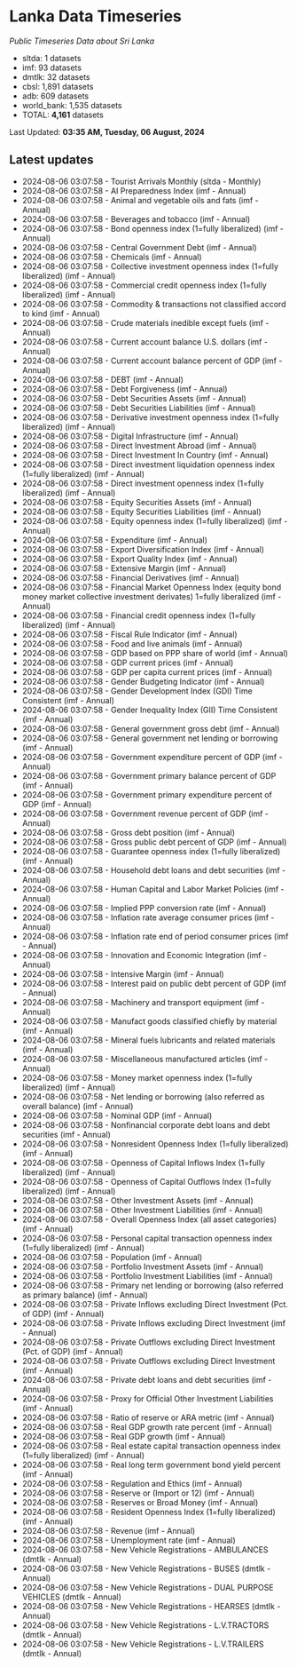 # Lanka Data Timeseries
*Public Timeseries Data about Sri Lanka*

* sltda: 1 datasets
* imf: 93 datasets
* dmtlk: 32 datasets
* cbsl: 1,891 datasets
* adb: 609 datasets
* world_bank: 1,535 datasets
* TOTAL: **4,161** datasets

Last Updated: **03:35 AM, Tuesday, 06 August, 2024**

## Latest updates

* 2024-08-06 03:07:58 - Tourist Arrivals Monthly (sltda - Monthly)
* 2024-08-06 03:07:58 - AI Preparedness Index (imf - Annual)
* 2024-08-06 03:07:58 - Animal and vegetable oils and fats (imf - Annual)
* 2024-08-06 03:07:58 - Beverages and tobacco (imf - Annual)
* 2024-08-06 03:07:58 - Bond openness index (1=fully liberalized) (imf - Annual)
* 2024-08-06 03:07:58 - Central Government Debt (imf - Annual)
* 2024-08-06 03:07:58 - Chemicals (imf - Annual)
* 2024-08-06 03:07:58 - Collective investment openness index (1=fully liberalized) (imf - Annual)
* 2024-08-06 03:07:58 - Commercial credit openness index (1=fully liberalized) (imf - Annual)
* 2024-08-06 03:07:58 - Commodity & transactions not classified accord to kind (imf - Annual)
* 2024-08-06 03:07:58 - Crude materials inedible except fuels (imf - Annual)
* 2024-08-06 03:07:58 - Current account balance U.S. dollars (imf - Annual)
* 2024-08-06 03:07:58 - Current account balance percent of GDP (imf - Annual)
* 2024-08-06 03:07:58 - DEBT (imf - Annual)
* 2024-08-06 03:07:58 - Debt Forgiveness (imf - Annual)
* 2024-08-06 03:07:58 - Debt Securities Assets (imf - Annual)
* 2024-08-06 03:07:58 - Debt Securities Liabilities (imf - Annual)
* 2024-08-06 03:07:58 - Derivative investment openness index (1=fully liberalized) (imf - Annual)
* 2024-08-06 03:07:58 - Digital Infrastructure (imf - Annual)
* 2024-08-06 03:07:58 - Direct Investment Abroad (imf - Annual)
* 2024-08-06 03:07:58 - Direct Investment In Country (imf - Annual)
* 2024-08-06 03:07:58 - Direct investment liquidation openness index (1=fully liberalized) (imf - Annual)
* 2024-08-06 03:07:58 - Direct investment openness index (1=fully liberalized) (imf - Annual)
* 2024-08-06 03:07:58 - Equity Securities Assets (imf - Annual)
* 2024-08-06 03:07:58 - Equity Securities Liabilities (imf - Annual)
* 2024-08-06 03:07:58 - Equity openness index (1=fully liberalized) (imf - Annual)
* 2024-08-06 03:07:58 - Expenditure (imf - Annual)
* 2024-08-06 03:07:58 - Export Diversification Index (imf - Annual)
* 2024-08-06 03:07:58 - Export Quality Index (imf - Annual)
* 2024-08-06 03:07:58 - Extensive Margin (imf - Annual)
* 2024-08-06 03:07:58 - Financial Derivatives (imf - Annual)
* 2024-08-06 03:07:58 - Financial Market Openness Index (equity bond money market collective investment derivates) 1=fully liberalized (imf - Annual)
* 2024-08-06 03:07:58 - Financial credit openness index (1=fully liberalized) (imf - Annual)
* 2024-08-06 03:07:58 - Fiscal Rule Indicator (imf - Annual)
* 2024-08-06 03:07:58 - Food and live animals (imf - Annual)
* 2024-08-06 03:07:58 - GDP based on PPP share of world (imf - Annual)
* 2024-08-06 03:07:58 - GDP current prices (imf - Annual)
* 2024-08-06 03:07:58 - GDP per capita current prices (imf - Annual)
* 2024-08-06 03:07:58 - Gender Budgeting Indicator (imf - Annual)
* 2024-08-06 03:07:58 - Gender Development Index (GDI) Time Consistent (imf - Annual)
* 2024-08-06 03:07:58 - Gender Inequality Index (GII) Time Consistent (imf - Annual)
* 2024-08-06 03:07:58 - General government gross debt (imf - Annual)
* 2024-08-06 03:07:58 - General government net lending or borrowing (imf - Annual)
* 2024-08-06 03:07:58 - Government expenditure percent of GDP (imf - Annual)
* 2024-08-06 03:07:58 - Government primary balance percent of GDP (imf - Annual)
* 2024-08-06 03:07:58 - Government primary expenditure percent of GDP (imf - Annual)
* 2024-08-06 03:07:58 - Government revenue percent of GDP (imf - Annual)
* 2024-08-06 03:07:58 - Gross debt position (imf - Annual)
* 2024-08-06 03:07:58 - Gross public debt percent of GDP (imf - Annual)
* 2024-08-06 03:07:58 - Guarantee openness index (1=fully liberalized) (imf - Annual)
* 2024-08-06 03:07:58 - Household debt loans and debt securities (imf - Annual)
* 2024-08-06 03:07:58 - Human Capital and Labor Market Policies (imf - Annual)
* 2024-08-06 03:07:58 - Implied PPP conversion rate (imf - Annual)
* 2024-08-06 03:07:58 - Inflation rate average consumer prices (imf - Annual)
* 2024-08-06 03:07:58 - Inflation rate end of period consumer prices (imf - Annual)
* 2024-08-06 03:07:58 - Innovation and Economic Integration (imf - Annual)
* 2024-08-06 03:07:58 - Intensive Margin (imf - Annual)
* 2024-08-06 03:07:58 - Interest paid on public debt percent of GDP (imf - Annual)
* 2024-08-06 03:07:58 - Machinery and transport equipment (imf - Annual)
* 2024-08-06 03:07:58 - Manufact goods classified chiefly by material (imf - Annual)
* 2024-08-06 03:07:58 - Mineral fuels lubricants and related materials (imf - Annual)
* 2024-08-06 03:07:58 - Miscellaneous manufactured articles (imf - Annual)
* 2024-08-06 03:07:58 - Money market openness index (1=fully liberalized) (imf - Annual)
* 2024-08-06 03:07:58 - Net lending or borrowing (also referred as overall balance) (imf - Annual)
* 2024-08-06 03:07:58 - Nominal GDP (imf - Annual)
* 2024-08-06 03:07:58 - Nonfinancial corporate debt loans and debt securities (imf - Annual)
* 2024-08-06 03:07:58 - Nonresident Openness Index (1=fully liberalized) (imf - Annual)
* 2024-08-06 03:07:58 - Openness of Capital Inflows Index (1=fully liberalized) (imf - Annual)
* 2024-08-06 03:07:58 - Openness of Capital Outflows Index (1=fully liberalized) (imf - Annual)
* 2024-08-06 03:07:58 - Other Investment Assets (imf - Annual)
* 2024-08-06 03:07:58 - Other Investment Liabilities (imf - Annual)
* 2024-08-06 03:07:58 - Overall Openness Index (all asset categories) (imf - Annual)
* 2024-08-06 03:07:58 - Personal capital transaction openness index (1=fully liberalized) (imf - Annual)
* 2024-08-06 03:07:58 - Population (imf - Annual)
* 2024-08-06 03:07:58 - Portfolio Investment Assets (imf - Annual)
* 2024-08-06 03:07:58 - Portfolio Investment Liabilities (imf - Annual)
* 2024-08-06 03:07:58 - Primary net lending or borrowing (also referred as primary balance) (imf - Annual)
* 2024-08-06 03:07:58 - Private Inflows excluding Direct Investment (Pct. of GDP) (imf - Annual)
* 2024-08-06 03:07:58 - Private Inflows excluding Direct Investment (imf - Annual)
* 2024-08-06 03:07:58 - Private Outflows excluding Direct Investment (Pct. of GDP) (imf - Annual)
* 2024-08-06 03:07:58 - Private Outflows excluding Direct Investment (imf - Annual)
* 2024-08-06 03:07:58 - Private debt loans and debt securities (imf - Annual)
* 2024-08-06 03:07:58 - Proxy for Official Other Investment Liabilities (imf - Annual)
* 2024-08-06 03:07:58 - Ratio of reserve or ARA metric (imf - Annual)
* 2024-08-06 03:07:58 - Real GDP growth rate percent (imf - Annual)
* 2024-08-06 03:07:58 - Real GDP growth (imf - Annual)
* 2024-08-06 03:07:58 - Real estate capital transaction openness index (1=fully liberalized) (imf - Annual)
* 2024-08-06 03:07:58 - Real long term government bond yield percent (imf - Annual)
* 2024-08-06 03:07:58 - Regulation and Ethics (imf - Annual)
* 2024-08-06 03:07:58 - Reserve or (Import or 12) (imf - Annual)
* 2024-08-06 03:07:58 - Reserves or Broad Money (imf - Annual)
* 2024-08-06 03:07:58 - Resident Openness Index (1=fully liberalized) (imf - Annual)
* 2024-08-06 03:07:58 - Revenue (imf - Annual)
* 2024-08-06 03:07:58 - Unemployment rate (imf - Annual)
* 2024-08-06 03:07:58 - New Vehicle Registrations - AMBULANCES (dmtlk - Annual)
* 2024-08-06 03:07:58 - New Vehicle Registrations - BUSES (dmtlk - Annual)
* 2024-08-06 03:07:58 - New Vehicle Registrations - DUAL PURPOSE VEHICLES (dmtlk - Annual)
* 2024-08-06 03:07:58 - New Vehicle Registrations - HEARSES (dmtlk - Annual)
* 2024-08-06 03:07:58 - New Vehicle Registrations - L.V.TRACTORS (dmtlk - Annual)
* 2024-08-06 03:07:58 - New Vehicle Registrations - L.V.TRAILERS (dmtlk - Annual)